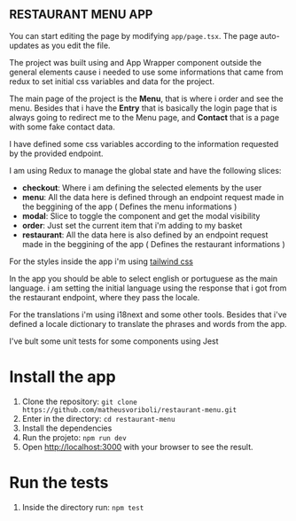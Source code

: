 ## RESTAURANT MENU APP

You can start editing the page by modifying `app/page.tsx`. The page auto-updates as you edit the file.


The project was built using and App Wrapper component outside the general elements cause i needed to use some informations that came from redux to set initial css variables and data for the project.


The main page of the project is the **Menu**, that is where i order and see the menu. Besides that i have the **Entry** that is basically the login page that is always going to redirect me to the Menu page, and **Contact** that is a page with some fake contact data.


I have defined some css variables according to the information requested by the provided endpoint.


I am using Redux to manage the global state and have the following slices:
   - **checkout**: Where i am defining the selected elements by the user
   - **menu**: All the data here is defined through an endpoint request made in the beggining of the app ( Defines the menu informations )
   - **modal**: Slice to toggle the component and get the modal visibility
   - **order**: Just set the current item that i'm adding to my basket
   - **restaurant**: All the data here is also defined by an endpoint request made in the beggining of the app ( Defines the restaurant informations )


For the styles inside the app i'm using [tailwind css](https://tailwindcss.com/docs/installation)


In the app you should be able to select english or portuguese as the main language. i am setting the initial language using the response that i got from the restaurant endpoint, where they pass the locale. 


For the translations i'm using i18next and some other tools. Besides that i've defined a locale dictionary to translate the phrases and words from the app.


I've bult some unit tests for some components using Jest


# Install the app
   1. Clone the repository: `git clone https://github.com/matheusvoriboli/restaurant-menu.git`
   2. Enter in the directory: `cd restaurant-menu`
   3. Install the dependencies
   4. Run the projeto: `npm run dev`
   5. Open [http://localhost:3000](http://localhost:3000) with your browser to see the result.


# Run the tests
   1. Inside the directory run: `npm test`

